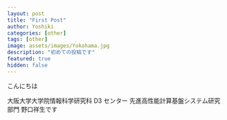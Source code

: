 ```yaml
---
layout: post
title: "First Post"
author: Yoshiki
categories: [other]
tags: [other]
image: assets/images/Yokohama.jpg
description: "初めての投稿です"
featured: true
hidden: false
---
```


こんにちは

大阪大学大学院情報科学研究科 D3 センター 先進高性能計算基盤システム研究部門
野口祥生です
